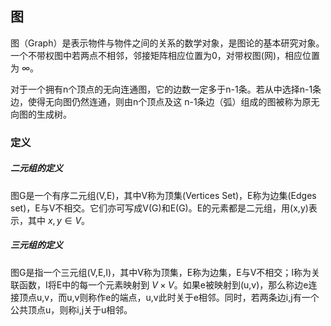 ## 图

图（Graph）是表示物件与物件之间的关系的数学对象，是图论的基本研究对象。一个不带权图中若两点不相邻，邻接矩阵相应位置为0，对带权图(网)，相应位置为 $\infty$。

对于一个拥有n个顶点的无向连通图，它的边数一定多于n-1条。若从中选择n-1条边，使得无向图仍然连通，则由n个顶点及这 n-1条边（弧）组成的图被称为原无向图的生成树。

### 定义

##### 二元组的定义

图G是一个有序二元组(V,E)，其中V称为顶集(Vertices Set)，E称为边集(Edges set)，E与V不相交。它们亦可写成V(G)和E(G)。E的元素都是二元组，用(x,y)表示，其中 $x,y \in V$。

##### 三元组的定义

图G是指一个三元组(V,E,I)，其中V称为顶集，E称为边集，E与V不相交；I称为关联函数，I将E中的每一个元素映射到 $V \times V$。如果e被映射到(u,v)，那么称边e连接顶点u,v，而u,v则称作e的端点，u,v此时关于e相邻。同时，若两条边i,j有一个公共顶点u，则称i,j关于u相邻。



